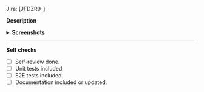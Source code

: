 <!-- Add a Jira ticket’s code. -->

Jira: [JFDZR9-]

<!-- Add a meaningful description explaining what value your PR brings, what are some interesting parts, trade-offs and bits that reviewers need to be aware of. -->

**Description**

<!-- Remove the section below if you don’t attach any screenshots. -->
<details>
<summary><b>Screenshots</b></summary>

<!-- Put images here. -->

</details>

<hr />

**Self checks**

- [ ] Self-review done.
- [ ] Unit tests included.
- [ ] E2E tests included.
- [ ] Documentation included or updated.

